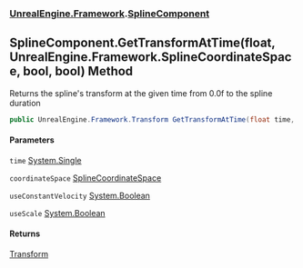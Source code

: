 ### [UnrealEngine.Framework](./UnrealEngine-Framework.md 'UnrealEngine.Framework').[SplineComponent](./SplineComponent.md 'UnrealEngine.Framework.SplineComponent')
## SplineComponent.GetTransformAtTime(float, UnrealEngine.Framework.SplineCoordinateSpace, bool, bool) Method
Returns the spline's transform at the given time from 0.0f to the spline duration  
```csharp
public UnrealEngine.Framework.Transform GetTransformAtTime(float time, UnrealEngine.Framework.SplineCoordinateSpace coordinateSpace, bool useConstantVelocity=false, bool useScale=false);
```
#### Parameters
<a name='UnrealEngine-Framework-SplineComponent-GetTransformAtTime(float_UnrealEngine-Framework-SplineCoordinateSpace_bool_bool)-time'></a>
`time` [System.Single](https://docs.microsoft.com/en-us/dotnet/api/System.Single 'System.Single')  
  
<a name='UnrealEngine-Framework-SplineComponent-GetTransformAtTime(float_UnrealEngine-Framework-SplineCoordinateSpace_bool_bool)-coordinateSpace'></a>
`coordinateSpace` [SplineCoordinateSpace](./SplineCoordinateSpace.md 'UnrealEngine.Framework.SplineCoordinateSpace')  
  
<a name='UnrealEngine-Framework-SplineComponent-GetTransformAtTime(float_UnrealEngine-Framework-SplineCoordinateSpace_bool_bool)-useConstantVelocity'></a>
`useConstantVelocity` [System.Boolean](https://docs.microsoft.com/en-us/dotnet/api/System.Boolean 'System.Boolean')  
  
<a name='UnrealEngine-Framework-SplineComponent-GetTransformAtTime(float_UnrealEngine-Framework-SplineCoordinateSpace_bool_bool)-useScale'></a>
`useScale` [System.Boolean](https://docs.microsoft.com/en-us/dotnet/api/System.Boolean 'System.Boolean')  
  
#### Returns
[Transform](./Transform.md 'UnrealEngine.Framework.Transform')  
